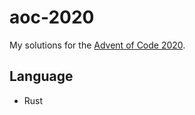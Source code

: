 # aoc-2020

My solutions for the [Advent of Code 2020](https://adventofcode.com/2020).

## Language

- Rust
